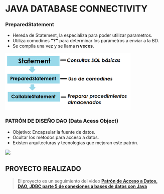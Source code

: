 # JAVA DATABASE CONNECTIVITY

### PreparedStatement
- Hereda de Statement, la especializa para poder utilizar parametros. 
- Utiliza comodines **"?"** para determinar los parámetros a enviar a la BD.
- Se compila una vez y se llama **n veces**.

<img src="sql.png" width="400"/>

### PATRÓN DE DISEÑO DAO (Data Acess Object)
* Objetivo: Encapsular la fuente de datos.
* Ocultar los métodos para acceso a datos.
* Existen arquitecturas y tecnologías que mejoran este patrón.

<img src="https://www.oscarblancarteblog.com/wp-content/uploads/2018/12/UML-clases-1024x493.png" width="400"/>


## PROYECTO REALIZADO
> El proyecto es un seguimiento del video [**Patrón de Acceso a Datos, DAO, JDBC parte 5 de conexiones a bases de datos con Java**](https://youtu.be/_ORq62VV2Yo)